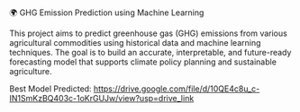 🌍 GHG Emission Prediction using Machine Learning

This project aims to predict greenhouse gas (GHG) emissions from various agricultural commodities using historical data and machine learning techniques. The goal is to build an accurate, interpretable, and future-ready forecasting model that supports climate policy planning and sustainable agriculture.

Best Model Predicted:
https://drive.google.com/file/d/10QE4c8u_c-IN1SmKzBQ403c-1oKrGUJw/view?usp=drive_link
